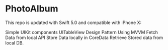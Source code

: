 # PhotoAlbum

This repo is updated with Swift 5.0 and compatible with iPhone X:

Simple UIKit components
UITableView
Design Pattern Using MVVM 
Fetch Data from local API 
Store Data locally in CoreData
Retrieve Stored data from local DB.
